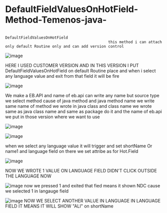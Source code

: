 # DefaultFieldValuesOnHotField-Method-Temenos-java-

                                                              DefaultFieldValuesOnHotField
                                                  this method i can attach only default Routine only and can add version control
                                                              
                                                              
![image](https://user-images.githubusercontent.com/40827670/217735114-a40506b8-6eba-4ba1-8124-204b83cd8233.png)

HERE I USED CUSTOMER VERSION AND IN THIS VERSION I PUT DefaultFieldValuesOnHotField on default Routine place and when i select any language value and exit from that field it will be fire


![image](https://user-images.githubusercontent.com/40827670/217736641-6170d7ac-b20c-4293-9040-be19e42df770.png)

We make a EB.API and name of eb.api can write any name but source type we select method cause of 
java method and java method name we write same name of method we wrote in java class 
and class name we wrote same as java class name and same as package do it and the name of eb.api we put in those version where we want to use

![image](https://user-images.githubusercontent.com/40827670/217743711-94cc9445-fc84-43b9-ad19-9f1cf46425ac.png)

![image](https://user-images.githubusercontent.com/40827670/217744427-0da22b28-60c1-402a-87f4-e3aa4d0b9c6b.png)

when we select any language value it will trigger and set shortName Or name1 and language field on there we set attribe as for Hot.Field

![image](https://user-images.githubusercontent.com/40827670/217750397-494e4d5f-ec95-46e3-b1f5-8f742b1ad859.png)

NOW WE WROTE 1 VALUE ON LANGUAGE FIELD DIDN'T CLICK OUTSIDE THE LANGUAGE NOW

![image](https://user-images.githubusercontent.com/40827670/217751337-014b9fcf-5732-48eb-91dc-0a431acecb29.png)
now we pressed 1 and exited that fied means it shown NDC cause we selected 1 in langauge field

![image](https://user-images.githubusercontent.com/40827670/217751456-28c84c7c-3f18-4aec-bdd8-f962be68eec3.png)
NOW WE SELECT ANOTHER VALUE IN LANGUAGE IN LANGUAGE FIELD IT MEANS IT WILL SHOW "ALI" on shortName


